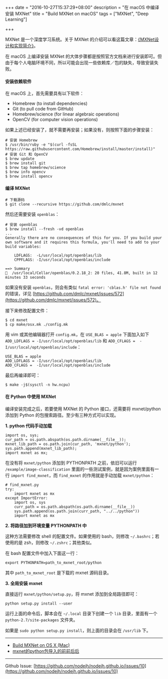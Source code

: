 +++
date = "2016-10-27T15:37:29+08:00"
description = "在 macOS 中编译安装 MXNet"
title = "Build MXNet on macOS"
tags = ["MXNet", "Deep Learning"]

+++

MXNet 是一个深度学习系统。关于 MXNet 的介绍可以看这篇文章：[《MXNet设计和实现简介》](https://github.com/dmlc/mxnet/issues/797)。

在 macOS 上编译安装 MXNet 的大体步骤都是按照官方文档来进行安装即可。但由于每个人电脑环境不同，所以可能会出现一些依赖库／包的缺失，导致安装失败。

#### 安装依赖软件

在 macOS 上，首先需要具有以下软件：

+ Homebrew (to install dependencies)
+ Git (to pull code from GitHub)
+ Homebrew/science (for linear algebraic operations)
+ OpenCV (for computer vision operations)

如果上述已经安装了，就不需要再安装；如果没有，则按照下面的步骤安装：

```
# 安装 Homebrew
$ /usr/bin/ruby -e "$(curl -fsSL https://raw.githubusercontent.com/Homebrew/install/master/install)"
# 安装 Git 和 OpenCV
$ brew update
$ brew install git
$ brew tap homebrew/science
$ brew info opencv
$ brew install opencv
```

#### 编译 MXNet

```
# 下载源码
$ git clone --recursive https://github.com/dmlc/mxnet
```

然后还需要安装 `openblas`：

```
# 安装 openblas
$ brew install --fresh -vd openblas
...
Generally there are no consequences of this for you. If you build your
own software and it requires this formula, you'll need to add to your
build variables:

    LDFLAGS:  -L/usr/local/opt/openblas/lib
    CPPFLAGS: -I/usr/local/opt/openblas/include

==> Summary
🍺  /usr/local/Cellar/openblas/0.2.18_2: 20 files, 41.8M, built in 12 minutes 33 seconds
```

如果没有安装 `openblas`，则会有类似 `fatal error: 'cblas.h' file not found` 的错误，详见 [https://github.com/dmlc/mxnet/issues/572](https://github.com/dmlc/mxnet/issues/572)。

接下来修改配置文件：

```
$ cd mxnet
$ cp make/osx.mk ./config.mk
```

用 vim 或其他编辑器打开 `config.mk`，在 `USE_BLAS = apple` 下面加入如下 `ADD_LDFLAGS = -I/usr/local/opt/openblas/lib` 和 `ADD_CFLAGS =  -I/usr/local/opt/openblas/include`：

```
USE_BLAS = apple
ADD_LDFLAGS = -I/usr/local/opt/openblas/lib
ADD_CFLAGS =  -I/usr/local/opt/openblas/include
```

最后再编译即可：

```
$ make -j$(sysctl -n hw.ncpu)
```

#### 在 Python 中使用 MXNet

编译安装完成之后，若要使用 MXNet 的 Python 接口，还需要将 mxnet/python 添加到 Python 的包搜索路径。至少有三种方式可以实现。

**1. python 代码手动加载**

```
import os, sys;
cur_path = os.path.abspath(os.path.dirname(__file__));
mxnet_lib_path = os.path.join(cur_path, 'mxnet/python');
sys.path.append(mxnet_lib_path);
import mxnet as mx;
```

在没有将 `mxnet/python` 添加到 PYTHONPATH 之前，依旧可以运行 `/example/image-classification` 里面的一些测试案例，就是因为案例里面有一行 `import find_mxnet`，而 `find_mxnet` 的作用就是手动加载 `mxnet/python`：

```
# find_mxnet.py
try:
    import mxnet as mx
except ImportError:
    import os, sys
    curr_path = os.path.abspath(os.path.dirname(__file__))
    sys.path.append(os.path.join(curr_path, "../../python"))
    import mxnet as mx

```

**2. 将路径加到环境变量 PYTHONPATH 中**

这种方法需要修改 shell 的配置文件。如果使用的 bash，则修改 `~/.bashrc`；若使用的是 zsh，则修改 `~/.zshrc`；其他类似。

在 bash 配置文件中加入下面这一行：

```
export PYTHONPATH=path_to_mxnet_root/python
```

其中 `path_to_mxnet_root` 是下载的 mxnet 源码目录。

**3. 全局安装 mxnet**

直接运行 `mxnet/python/setup.py`，将 mxnet 添加到全局路径即可：

```
python setup.py install --user
```

运行上面的命令后，脚本会在 `~/.local` 目录下创建一个 `lib` 目录，里面有一个 `python-2.7/site-packages` 文件夹。

如果是 `sudo python setup.py install`，则上面的目录会在 `/usr/lib` 下。


---

+ [Build MXNet on OS X (Mac)](http://mxnet.io/get_started/setup.html#build-mxnet-on-os-x-mac)
+ [mxnet的python包导入的前前后后](http://www.cnblogs.com/dengdan890730/p/5587542.html)


---
Github Issue: [https://github.com/nodejh/nodejh.github.io/issues/10](https://github.com/nodejh/nodejh.github.io/issues/10)
